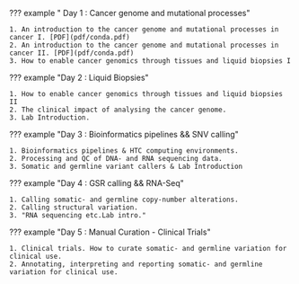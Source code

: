 ??? example " Day 1 : Cancer genome and mutational processes"

    1. An introduction to the cancer genome and mutational processes in cancer I. [PDF](pdf/conda.pdf)
    2. An introduction to the cancer genome and mutational processes in cancer II. [PDF](pdf/conda.pdf)
    3. How to enable cancer genomics through tissues and liquid biopsies I

??? example "Day 2 : Liquid Biopsies"

    1. How to enable cancer genomics through tissues and liquid biopsies II
    2. The clinical impact of analysing the cancer genome.
    3. Lab Introduction.
     
??? example "Day 3 : Bioinformatics pipelines && SNV calling"

    1. Bioinformatics pipelines & HTC computing environments.
    2. Processing and QC of DNA- and RNA sequencing data. 
    3. Somatic and germline variant callers & Lab Introduction

??? example "Day 4 : GSR calling && RNA-Seq"

    1. Calling somatic- and germline copy-number alterations.
    2. Calling structural variation. 
    3. "RNA sequencing etc.Lab intro."

??? example "Day 5 : Manual Curation - Clinical Trials"

    1. Clinical trials. How to curate somatic- and germline variation for clinical use.
    2. Annotating, interpreting and reporting somatic- and germline variation for clinical use.
    
